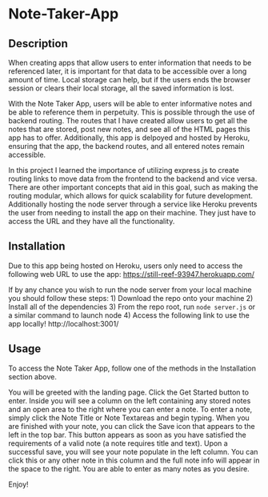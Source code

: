 # Note-Taker-App

## Description

When creating apps that allow users to enter information that needs to be referenced later, it is important for that data to be accessible over a long amount of time. Local storage can help, but if the users ends the browser session or clears their local storage, all the saved information is lost. 

With the Note Taker App, users will be able to enter informative notes and be able to reference them in perpetuity. This is possible through the use of backend routing. The routes that I have created allow users to get all the notes that are stored, post new notes, and see all of the HTML pages this app has to offer. Additionally, this app is delpoyed and hosted by Heroku, ensuring that the app, the backend routes, and all entered notes remain accessible.

In this project I learned the importance of utilizing express.js to create routing links to move data from the frontend to the backend and vice versa. There are other important concepts that aid in this goal, such as making the routing modular, which allows for quick scalability for future development. Additionally hosting the node server through a service like Heroku prevents the user from needing to install the app on their machine. They just have to access the URL and they have all the functionality.

## Installation

Due to this app being hosted on Heroku, users only need to access the following web URL to use the app: https://still-reef-93947.herokuapp.com/

If by any chance you wish to run the node server from your local machine you should follow these steps:
    1) Download the repo onto your machine
    2) Install all of the dependencies
    3) From the repo root, run `node server.js` or a similar command to launch node
    4) Access the following link to use the app locally! http://localhost:3001/

## Usage

To access the Note Taker App, follow one of the methods in the Installation section above.

You will be greeted with the landing page. Click the Get Started button to enter. Inside you will see a column on the left containing any stored notes and an open area to the right where you can enter a note. To enter a note, simply click the Note Title or Note Textareas and begin typing. When you are finished with your note, you can click the Save icon that appears to the left in the top bar. This button appears as soon as you have satisfied the requirements of a valid note (a note requires title and text). Upon a successful save, you will see your note populate in the left column. You can click this or any other note in this column and the full note info will appear in the space to the right. You are able to enter as many notes as you desire.

Enjoy!
